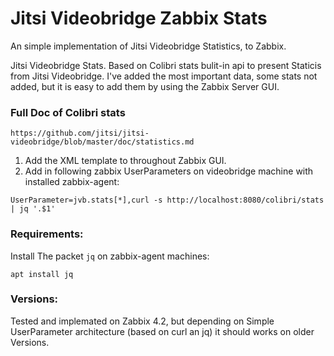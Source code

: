 # Jitsi Videobridge Zabbix Stats
An simple implementation of Jitsi Videobridge Statistics, to Zabbix. 

Jitsi Videobridge Stats. Based on Colibri stats bulit-in api to present Staticis from Jitsi Videobridge. I've added the most important data, some stats not added, but it is easy to add them by using the Zabbix Server GUI. 

### Full Doc of Colibri stats

`https://github.com/jitsi/jitsi-videobridge/blob/master/doc/statistics.md`

1. Add the XML template to throughout Zabbix GUI.
2. Add in following zabbix UserParameters on videobridge machine with installed zabbix-agent:

```
UserParameter=jvb.stats[*],curl -s http://localhost:8080/colibri/stats | jq '.$1'
```

### Requirements: 

Install The packet `jq` on zabbix-agent machines:

`apt install jq`

### Versions:

Tested and implemated on Zabbix 4.2, but depending on Simple UserParameter architecture (based on curl an jq) it should works on older Versions.

